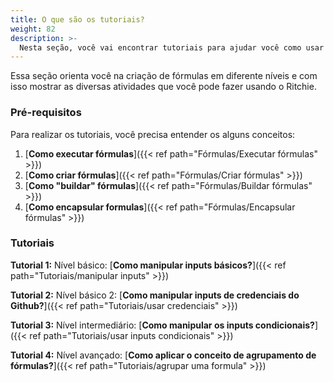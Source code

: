 ```yaml
---
title: O que são os tutoriais? 
weight: 82
description: >-
  Nesta seção, você vai encontrar tutoriais para ajudar você como usar o Ritchie.
--- 
```


Essa seção orienta você na criação de fórmulas em diferente níveis e com isso mostrar as diversas atividades que você pode fazer usando o Ritchie. 

### Pré-requisitos

Para realizar os tutoriais, você precisa entender os alguns conceitos:

1. [**Como executar fórmulas**]({{< ref path="Fórmulas/Executar fórmulas" >}})
2. [**Como criar fórmulas**]({{< ref path="Fórmulas/Criar fórmulas" >}})
3. [**Como "buildar" fórmulas**]({{< ref path="Fórmulas/Buildar fórmulas" >}})
4. [**Como encapsular formulas**]({{< ref path="Fórmulas/Encapsular fórmulas" >}})

### Tutoriais

**Tutorial 1:** Nível básico: [**Como manipular inputs básicos?**]({{< ref path="Tutoriais/manipular inputs" >}})

**Tutorial 2:** Nível básico 2: [**Como manipular inputs de credenciais do Github?**]({{< ref path="Tutoriais/usar credenciais" >}})

**Tutorial 3:** Nível intermediário: [**Como manipular os inputs condicionais?**]({{< ref path="Tutoriais/usar inputs condicionais" >}})

**Tutorial 4:** Nível avançado: [**Como aplicar o conceito de agrupamento de fórmulas?**]({{< ref path="Tutoriais/agrupar uma formula" >}})
